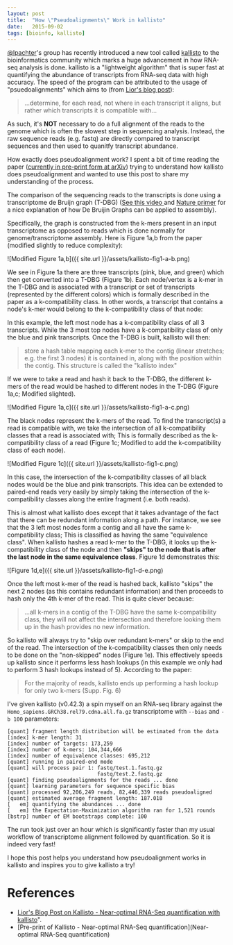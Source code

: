 ```yaml
---
layout: post
title:  "How \"Pseudoalignments\" Work in kallisto"
date:   2015-09-02 
tags: [bioinfo, kallisto]
---
```


[@lpachter](https://twitter.com/lpachter)'s group has recently introduced a new tool called [kallisto](http://pachterlab.github.io/kallisto/) to the bioinformatics community which marks a huge advancement in how RNA-seq analysis is done. kallisto is a "lightweight algorithm" that is super fast at quantifying the abundance of transcripts from RNA-seq data with high accuracy. The speed of the program can be attributed to the usage of "psuedoalignments" which aims to (from [Lior's blog post](https://liorpachter.wordpress.com/2015/05/10/near-optimal-rna-seq-quantification-with-kallisto/)):

> ...determine, for each read, not where in each transcript it aligns, but rather which transcripts it is compatible with...

As such, it's **NOT** necessary to do a full alignment of the reads to the genome which is often the slowest step in sequencing analysis. Instead, the raw sequence reads (e.g. fastq) are directly compared to transcript sequences and then used to quanitfy transcript abundance. 

How exactly does pseudoalignment work? I spent a bit of time reading the paper ([currently in pre-print form at arXiv](http://arxiv.org/abs/1505.02710)) trying to understand how kallisto does pseudoalignment and wanted to use this post to share my understanding of the process. 

The comparison of the sequencing reads to the transcripts is done using a transcriptome de Bruijn graph (T-DBG) ([See this video ](https://www.youtube.com/watch?v=f-ecmECK7lw) and [Nature primer](http://www.nature.com/nbt/journal/v29/n11/full/nbt.2023.html) for a nice explanation of how De Bruijin Graphs can be applied to assembly). 

Specifically, the graph is constructed from the k-mers present in an input transcriptome as opposed to reads which is done normally for genome/transcriptome assembly. Here is Figure 1a,b from the paper (modified slightly to reduce complexity):

![Modified Figure 1a,b]({{ site.url }}/assets/kallisto-fig1-a-b.png)

We see in Figure 1a there are three transcripts (pink, blue, and green) which then get converted into a T-DBG (Figure 1b). Each node/vertex is a k-mer in the T-DBG and is associated with a transcript or set of transcripts (represented by the different colors) which is formally described in the paper as a k-compatibility class. In other words, a transcript that contains a node's k-mer would belong to the k-compatibility class of that node:

In this example, the left most node has a k-compatibility class of all 3 transcripts. While the 3 most top nodes have a k-compatibility class of only the blue and pink transcripts. Once the T-DBG is built, kallisto will then:

> store a hash table mapping each k-mer to the contig (linear stretches; e.g. the first 3 nodes) it is contained in, along with the position within the contig. This structure is called the "kallisto index"

If we were to take a read and hash it back to the T-DBG, the different k-mers of the read would be hashed to different nodes in the T-DBG (Figure 1a,c; Modified slighted). 

![Modified Figure 1a,c]({{ site.url }}/assets/kallisto-fig1-a-c.png)

The black nodes represent the k-mers of the read. To find the transcript(s) a read is compatible with, we take the intersection of all k-compatibility classes that a read is associated with; This is formally described as the k-compatibility class of a read (Figure 1c; Modified to add the k-compatibility class of each node). 

![Modified Figure 1c]({{ site.url }}/assets/kallisto-fig1-c.png)

In this case, the intersection of the k-compatibility classes of all black nodes would be the blue and pink transcripts. This idea can be extended to paired-end reads very easily by simply taking the intersection of the k-compatibility classes along the entire fragment (i.e. both reads). 

This is almost what kallisto does except that it takes advantage of the fact that there can be redundant information along a path. For instance, we see that the 3 left most nodes form a contig and all have the same k-compatibility class; This is classified as having the same "equivalence class". When kallisto hashes a read k-mer to the T-DBG, it looks up the k-compatibility class of the node and then **"skips" to the node that is after the last node in the same equivalence class**. Figure 1d demonstrates this:

![Figure 1d,e]({{ site.url }}/assets/kallisto-fig1-d-e.png)

Once the left most k-mer of the read is hashed back, kallisto "skips" the next 2 nodes (as this contains redundant information) and then proceeds to hash only the 4th k-mer of the read. This is quite clever because:

> ...all k-mers in a contig of the T-DBG have the same k-compatibility class, they will not affect the intersection and therefore looking them up in the hash provides no new information. 

So kallisto will always try to "skip over redundant k-mers" or skip to the end of the read. The intersection of the k-compatibility classes then only needs to be done on the "non-skipped" nodes (Figure 1e). This effectively speeds up kallisto since it performs less hash lookups (in this example we only had to perform 3 hash lookups instead of 5). According to the paper:

> For the majority of reads, kallisto ends up performing a hash lookup for only two k-mers (Supp. Fig. 6)

I've given kallisto (v0.42.3) a spin myself on an RNA-seq library against the `Homo_sapiens.GRCh38.rel79.cdna.all.fa.gz` transcriptome with `--bias` and `-b 100` parameters:

```
[quant] fragment length distribution will be estimated from the data
[index] k-mer length: 31
[index] number of targets: 173,259
[index] number of k-mers: 104,344,666
[index] number of equivalence classes: 695,212
[quant] running in paired-end mode
[quant] will process pair 1: fastq/test.1.fastq.gz
                             fastq/test.2.fastq.gz
[quant] finding pseudoalignments for the reads ... done
[quant] learning parameters for sequence specific bias
[quant] processed 92,206,249 reads, 82,446,339 reads pseudoaligned
[quant] estimated average fragment length: 187.018
[   em] quantifying the abundances ... done
[   em] the Expectation-Maximization algorithm ran for 1,521 rounds
[bstrp] number of EM bootstraps complete: 100
```

The run took just over an hour which is significantly faster than my usual workflow of transcriptome alignment followed by quantification. So it is indeed very fast!

I hope this post helps you understand how pseudoalignment works in kallisto and inspires you to give kallisto a try!

# References

* [Lior's Blog Post on Kallisto - Near-optimal RNA-Seq quantification with kallisto](https://liorpachter.wordpress.com/2015/05/10/near-optimal-rna-seq-quantification-with-kallisto/)".
* [Pre-print of Kallisto - Near-optimal RNA-Seq quantification](Near-optimal RNA-Seq quantification)
